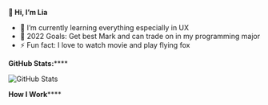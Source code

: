 ****👋 Hi, I’m Lia****
- 🌱 I’m currently learning everything especially in UX
- 🥅 2022 Goals: Get best Mark and can trade on in my programming major
- ⚡ Fun fact: I love to watch movie and play flying fox

**GitHub Stats:******

![GitHub Stats](https://github-readme-stats.vercel.app/api?username=dhiyaaamalia00&theme=radical)

**How I Work******

